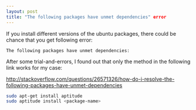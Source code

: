 ```yaml
---
layout: post
title: "The following packages have unmet dependencies" error
---
```


If you install different versions of the ubuntu packages, there could be chance that you get following error:

```
The following packages have unmet dependencies:
```

After some trial-and-errors, I found out that only the method in the following link works for my case: 

http://stackoverflow.com/questions/26571326/how-do-i-resolve-the-following-packages-have-unmet-dependencies


```bash
sudo apt-get install aptitude
sudo aptitude install <package-name>
```